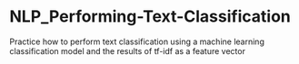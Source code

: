 # NLP_Performing-Text-Classification
Practice how to perform text classification using a machine learning classification model and the results of tf-idf as a feature vector
